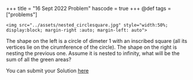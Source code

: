 +++
title = "16 Sept 2022 Problem"
hascode = true
+++
@def tags = ["problems"]

~~~
<img src="../assets/nested_circlesquare.jpg" style="width:50%; display:block; margin-right :auto; margin-left: auto">
~~~

The shape on the left is a circle of dimeter 1 with an inscribed square (all its vertices lie on the cirumference of the circle). The shape on the right is nesting the previous one. Assume it is nested to infinity, what will be the sum of all the green areas?

 
You can submit your Solution [here](https://forms.gle/ypTPRDJMgLz5uQ8Q8)
